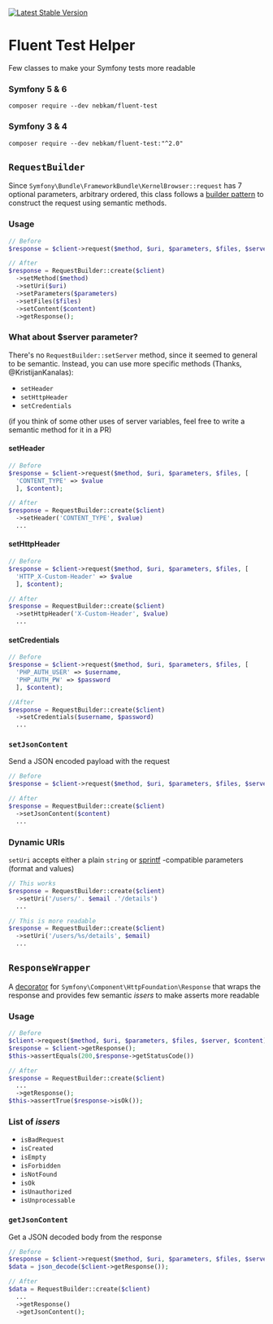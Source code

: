 [![Latest Stable Version](https://poser.pugx.org/nebkam/fluent-test/v)](//packagist.org/packages/nebkam/fluent-test)

# Fluent Test Helper
Few classes to make your Symfony tests more readable

### Symfony 5 & 6
`composer require --dev nebkam/fluent-test`

### Symfony 3 & 4
`composer require --dev nebkam/fluent-test:"^2.0"`

## `RequestBuilder`
Since `Symfony\Bundle\FrameworkBundle\KernelBrowser::request` has 7 optional parameters, arbitrary ordered, this class follows a [builder pattern](https://en.wikipedia.org/wiki/Builder_pattern) to construct the request using semantic methods.

### Usage
```php
// Before
$response = $client->request($method, $uri, $parameters, $files, $server, $content);

// After
$response = RequestBuilder::create($client)
  ->setMethod($method)
  ->setUri($uri)
  ->setParameters($parameters)
  ->setFiles($files)
  ->setContent($content)
  ->getResponse();
```
### What about $server parameter?
There's no `RequestBuilder::setServer` method, since it seemed to general to be semantic.
Instead, you can use more specific methods (Thanks, @KristijanKanalas):
 - `setHeader`
 - `setHttpHeader`
 - `setCredentials`

(if you think of some other uses of server variables, feel free to write a semantic method for it in a PR)

#### setHeader
```php
// Before
$response = $client->request($method, $uri, $parameters, $files, [
  'CONTENT_TYPE' => $value
  ], $content);

// After
$response = RequestBuilder::create($client)
  ->setHeader('CONTENT_TYPE', $value)
  ...
```

#### setHttpHeader
```php
// Before
$response = $client->request($method, $uri, $parameters, $files, [
  'HTTP_X-Custom-Header' => $value
  ], $content);

// After
$response = RequestBuilder::create($client)
  ->setHttpHeader('X-Custom-Header', $value)
  ...
```

#### setCredentials
```php
// Before
$response = $client->request($method, $uri, $parameters, $files, [
  'PHP_AUTH_USER' => $username,
  'PHP_AUTH_PW' => $password
  ], $content);

//After
$response = RequestBuilder::create($client)
  ->setCredentials($username, $password)
  ...
```

### `setJsonContent`
Send a JSON encoded payload with the request
```php
// Before
$response = $client->request($method, $uri, $parameters, $files, $server, json_encode($content));

// After
$response = RequestBuilder::create($client)
  ->setJsonContent($content)
  ...
```

### Dynamic URIs
`setUri` accepts either a plain `string` or [sprintf](https://www.php.net/manual/en/function.sprintf.php) -compatible parameters (format and values)
```php
// This works
$response = RequestBuilder::create($client)
  ->setUri('/users/'. $email .'/details')
  ...

// This is more readable
$response = RequestBuilder::create($client)
  ->setUri('/users/%s/details', $email)
  ...
```

## `ResponseWrapper`
A [decorator](https://en.wikipedia.org/wiki/Decorator_pattern) for `Symfony\Component\HttpFoundation\Response` that wraps the response and provides few semantic _issers_ to make asserts more readable

### Usage
```php
// Before
$client->request($method, $uri, $parameters, $files, $server, $content);
$response = $client->getResponse();
$this->assertEquals(200,$response->getStatusCode())

// After
$response = RequestBuilder::create($client)
  ...
  ->getResponse();
$this->assertTrue($response->isOk());
```

### List of _issers_
- `isBadRequest`
- `isCreated`
- `isEmpty`
- `isForbidden`
- `isNotFound`
- `isOk`
- `isUnauthorized`
- `isUnprocessable`

### `getJsonContent`
Get a JSON decoded body from the response
```php
// Before
$response = $client->request($method, $uri, $parameters, $files, $server, $content);
$data = json_decode($client->getResponse());

// After
$data = RequestBuilder::create($client)
  ...
  ->getResponse()
  ->getJsonContent();
```
